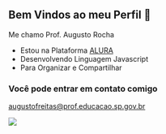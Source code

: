 ## Bem Vindos ao meu Perfil 💖

Me chamo Prof. Augusto Rocha

- Estou na Plataforma [ALURA](https://www.alura.com.br)
- Desenvolvendo Linguagem Javascript
- Para Organizar e Compartilhar

###  Você pode entrar em contato comigo ###

augustofreitas@prof.educacao.sp.gov.br


![](https://media.tenor.com/dPC2HroogNsAAAAM/lit-fire.gif)
